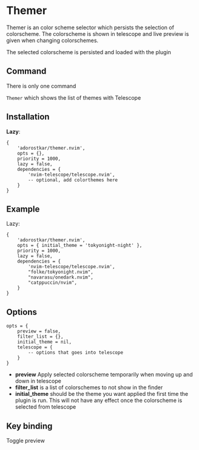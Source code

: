 # Themer

Themer is an color scheme selector which persists the selection of colorscheme.
The colorscheme is shown in telescope and live preview is given when changing colorschemes.

The selected colorscheme is persisted and loaded with the plugin

## Command

There is only one command

`Themer` which shows the list of themes with Telescope

## Installation

**Lazy**:

    {
        'adorostkar/themer.nvim',
        opts = {},
        priority = 1000,
        lazy = false,
        dependencies = {
            'nvim-telescope/telescope.nvim',
            -- optional, add colorthemes here
        }
    }

## Example

Lazy:

    {
        'adorostkar/themer.nvim',
        opts = { initial_theme = 'tokyonight-night' },
        priority = 1000,
        lazy = false,
        dependencies = {
            'nvim-telescope/telescope.nvim',
            "folke/tokyonight.nvim",
            "navarasu/onedark.nvim",
            "catppuccin/nvim",
        }
    }

## Options

    opts = {
        preview = false,
        filter_list = {},
        initial_theme = nil,
        telescope = {
            -- options that goes into telescope
        }
    }

- **preview** Apply selected colorscheme temporarily when moving up and down in telescope
- **filter_list** is a list of colorschemes to not show in the finder
- **initial_theme** should be the theme you want applied the first time the plugin is run.
    This will not have any effect once the colorscheme is selected from telescope

## Key binding
<C-t> Toggle preview
